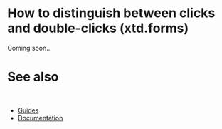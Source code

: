 # How to distinguish between clicks and double-clicks (xtd.forms)

Coming soon...

# See also
​
* [Guides](/docs/documentation/Guides)
* [Documentation](/docs/documentation)

[//]: # (https://learn.microsoft.com/en-us/dotnet/desktop/winforms/input-mouse/how-to-distinguish-between-clicks-and-double-clicks?view=netdesktop-6.0)
